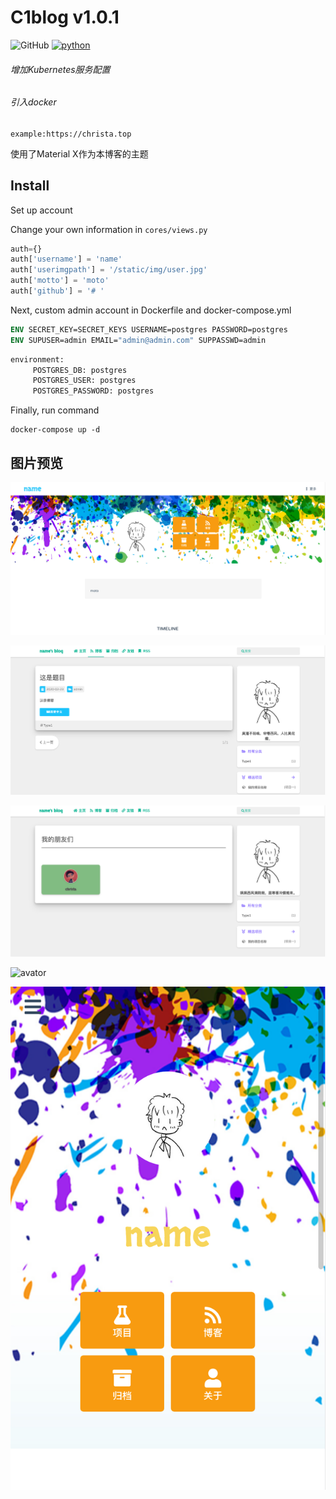 # C1blog v1.0.1

![GitHub](https://img.shields.io/github/license/christasa/c1blog)
[![python](https://img.shields.io/badge/python-3.5%20%7C%203.6%20%7C%203.7-blue)](https://github.com/christasa/c1blog)

###### 增加Kubernetes服务配置
###### 引入docker

```
example:https://christa.top
```
使用了Material X作为本博客的主题
## Install

Set up account

Change your own information in `cores/views.py`
```python
auth={}
auth['username'] = 'name'
auth['userimgpath'] = '/static/img/user.jpg'
auth['motto'] = 'moto'
auth['github'] = '# '
```
Next, custom admin account in Dockerfile and docker-compose.yml
```dockerfile
ENV SECRET_KEY=SECRET_KEYS USERNAME=postgres PASSWORD=postgres
ENV SUPUSER=admin EMAIL="admin@admin.com" SUPPASSWD=admin
```

```dockerfile
environment:
     POSTGRES_DB: postgres
     POSTGRES_USER: postgres
     POSTGRES_PASSWORD: postgres
```

Finally, run command 
```shell script
docker-compose up -d
```


## 图片预览

![avator](images/004.png)
  
  
![avator](images/002.png)

![avator](images/003.png)

![avator](https://christa.top/static/media/uploads/2019/01/31/admin.png)

![avator](images/001.png)

